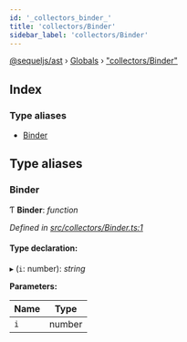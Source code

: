 ```yaml
---
id: '_collectors_binder_'
title: 'collectors/Binder'
sidebar_label: 'collectors/Binder'
---
```


[@sequeljs/ast](../index.md) › [Globals](../globals.md) ›
["collectors/Binder"](_collectors_binder_.md)

## Index

### Type aliases

- [Binder](_collectors_binder_.md#binder)

## Type aliases

### Binder

Ƭ **Binder**: _function_

_Defined in
[src/collectors/Binder.ts:1](https://github.com/sequeljs/ast/blob/aa0ef0f/src/collectors/Binder.ts#L1)_

#### Type declaration:

▸ (`i`: number): _string_

**Parameters:**

| Name | Type   |
| ---- | ------ |
| `i`  | number |
